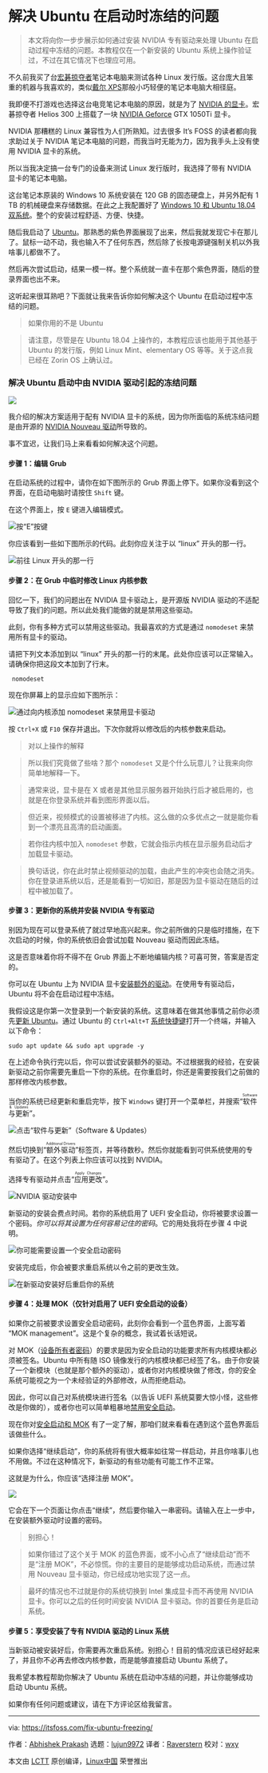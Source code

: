 [#]: collector: (lujun9972)
[#]: translator: (Raverstern)
[#]: reviewer: (wxy)
[#]: publisher: (wxy)
[#]: url: (https://linux.cn/article-10756-1.html)
[#]: subject: (Fixing Ubuntu Freezing at Boot Time)
[#]: via: (https://itsfoss.com/fix-ubuntu-freezing/)
[#]: author: (Abhishek Prakash https://itsfoss.com/author/abhishek/)

解决 Ubuntu 在启动时冻结的问题
======

> 本文将向你一步步展示如何通过安装 NVIDIA 专有驱动来处理 Ubuntu 在启动过程中冻结的问题。本教程仅在一个新安装的 Ubuntu 系统上操作验证过，不过在其它情况下也理应可用。

不久前我买了台[宏碁掠夺者][1]笔记本电脑来测试各种 Linux 发行版。这台庞大且笨重的机器与我喜欢的，类似[戴尔 XPS][3]那般小巧轻便的笔记本电脑大相径庭。

我即便不打游戏也选择这台电竞笔记本电脑的原因，就是为了 [NVIDIA 的显卡][4]。宏碁掠夺者 Helios 300 上搭载了一块 [NVIDIA Geforce][5] GTX 1050Ti 显卡。

NVIDIA 那糟糕的 Linux 兼容性为人们所熟知。过去很多 It’s FOSS 的读者都向我求助过关于 NVIDIA 笔记本电脑的问题，而我当时无能为力，因为我手头上没有使用 NVIDIA 显卡的系统。

所以当我决定搞一台专门的设备来测试 Linux 发行版时，我选择了带有 NVIDIA 显卡的笔记本电脑。

这台笔记本原装的 Windows 10 系统安装在 120 GB 的固态硬盘上，并另外配有 1 TB 的机械硬盘来存储数据。在此之上我配置好了 [Windows 10 和 Ubuntu 18.04 双系统][6]。整个的安装过程舒适、方便、快捷。

随后我启动了 [Ubuntu][7]。那熟悉的紫色界面展现了出来，然后我就发现它卡在那儿了。鼠标一动不动，我也输入不了任何东西，然后除了长按电源键强制关机以外我啥事儿都做不了。

然后再次尝试启动，结果一模一样。整个系统就一直卡在那个紫色界面，随后的登录界面也出不来。

这听起来很耳熟吧？下面就让我来告诉你如何解决这个 Ubuntu 在启动过程中冻结的问题。

> 如果你用的不是 Ubuntu

> 请注意，尽管是在 Ubuntu 18.04 上操作的，本教程应该也能用于其他基于 Ubuntu 的发行版，例如 Linux Mint、elementary OS 等等。关于这点我已经在 Zorin OS 上确认过。

### 解决 Ubuntu 启动中由 NVIDIA 驱动引起的冻结问题

![][8]

我介绍的解决方案适用于配有 NVIDIA 显卡的系统，因为你所面临的系统冻结问题是由开源的 [NVIDIA Nouveau 驱动][9]所导致的。

事不宜迟，让我们马上来看看如何解决这个问题。

#### 步骤 1：编辑 Grub

在启动系统的过程中，请你在如下图所示的 Grub 界面上停下。如果你没看到这个界面，在启动电脑时请按住 `Shift` 键。

在这个界面上，按 `E` 键进入编辑模式。

![按“E”按键][10]

你应该看到一些如下图所示的代码。此刻你应关注于以 “linux” 开头的那一行。

![前往 Linux 开头的那一行][11]

#### 步骤 2：在 Grub 中临时修改 Linux 内核参数

回忆一下，我们的问题出在 NVIDIA 显卡驱动上，是开源版 NVIDIA 驱动的不适配导致了我们的问题。所以此处我们能做的就是禁用这些驱动。

此刻，你有多种方式可以禁用这些驱动。我最喜欢的方式是通过 `nomodeset` 来禁用所有显卡的驱动。

请把下列文本添加到以 “linux” 开头的那一行的末尾。此处你应该可以正常输入。请确保你把这段文本加到了行末。

```
 nomodeset
```

现在你屏幕上的显示应如下图所示：

![通过向内核添加 nomodeset 来禁用显卡驱动][12]

按 `Ctrl+X` 或 `F10` 保存并退出。下次你就将以修改后的内核参数来启动。

> 对以上操作的解释

> 所以我们究竟做了些啥？那个 `nomodeset` 又是个什么玩意儿？让我来向你简单地解释一下。

> 通常来说，显卡是在 X 或者是其他显示服务器开始执行后才被启用的，也就是在你登录系统并看到图形界面以后。

> 但近来，视频模式的设置被移进了内核。这么做的众多优点之一就是能你看到一个漂亮且高清的启动画面。

> 若你往内核中加入 `nomodeset` 参数，它就会指示内核在显示服务启动后才加载显卡驱动。

> 换句话说，你在此时禁止视频驱动的加载，由此产生的冲突也会随之消失。你在登录进系统以后，还是能看到一切如旧，那是因为显卡驱动在随后的过程中被加载了。

#### 步骤 3：更新你的系统并安装 NVIDIA 专有驱动

别因为现在可以登录系统了就过早地高兴起来。你之前所做的只是临时措施，在下次启动的时候，你的系统依旧会尝试加载 Nouveau 驱动而因此冻结。

这是否意味着你将不得不在 Grub 界面上不断地编辑内核？可喜可贺，答案是否定的。

你可以在 Ubuntu 上为 NVIDIA 显卡[安装额外的驱动][13]。在使用专有驱动后，Ubuntu 将不会在启动过程中冻结。

我假设这是你第一次登录到一个新安装的系统。这意味着在做其他事情之前你必须先[更新 Ubuntu][14]。通过 Ubuntu 的 `Ctrl+Alt+T` [系统快捷键][15]打开一个终端，并输入以下命令：

```
sudo apt update && sudo apt upgrade -y
```

在上述命令执行完以后，你可以尝试安装额外的驱动。不过根据我的经验，在安装新驱动之前你需要先重启一下你的系统。在你重启时，你还是需要按我们之前做的那样修改内核参数。

当你的系统已经更新和重启完毕，按下 `Windows` 键打开一个菜单栏，并搜索“<ruby>软件与更新<rt>Software & Updates</rt></ruby>”。

![点击“软件与更新”（Software & Updates）][16]

然后切换到“<ruby>额外驱动<rt>Additional Drivers</rt></ruby>”标签页，并等待数秒。然后你就能看到可供系统使用的专有驱动了。在这个列表上你应该可以找到 NVIDIA。

选择专有驱动并点击“<ruby>应用更改<rt>Apply Changes</rt></ruby>”。

![NVIDIA 驱动安装中][17]

新驱动的安装会费点时间。若你的系统启用了 UEFI 安全启动，你将被要求设置一个密码。*你可以将其设置为任何容易记住的密码*。它的用处我将在步骤 4 中说明。

![你可能需要设置一个安全启动密码][18]

安装完成后，你会被要求重启系统以令之前的更改生效。

![在新驱动安装好后重启你的系统][19]

#### 步骤 4：处理 MOK（仅针对启用了 UEFI 安全启动的设备）

如果你之前被要求设置安全启动密码，此刻你会看到一个蓝色界面，上面写着 “MOK management”。这是个复杂的概念，我试着长话短说。

对 MOK（[设备所有者密码][20]）的要求是因为安全启动的功能要求所有内核模块都必须被签名。Ubuntu 中所有随 ISO 镜像发行的内核模块都已经签了名。由于你安装了一个新模块（也就是那个额外的驱动），或者你对内核模块做了修改，你的安全系统可能视之为一个未经验证的外部修改，从而拒绝启动。

因此，你可以自己对系统模块进行签名（以告诉 UEFI 系统莫要大惊小怪，这些修改是你做的），或者你也可以简单粗暴地[禁用安全启动][21]。

现在你对[安全启动和 MOK][22] 有了一定了解，那咱们就来看看在遇到这个蓝色界面后该做些什么。

如果你选择“继续启动”，你的系统将有很大概率如往常一样启动，并且你啥事儿也不用做。不过在这种情况下，新驱动的有些功能有可能工作不正常。

这就是为什么，你应该“选择注册 MOK”。

![][23]

它会在下一个页面让你点击“继续”，然后要你输入一串密码。请输入在上一步中，在安装额外驱动时设置的密码。

> 别担心！

> 如果你错过了这个关于 MOK 的蓝色界面，或不小心点了“继续启动”而不是“注册 MOK”，不必惊慌。你的主要目的是能够成功启动系统，而通过禁用 Nouveau 显卡驱动，你已经成功地实现了这一点。

> 最坏的情况也不过就是你的系统切换到 Intel 集成显卡而不再使用 NVIDIA 显卡。你可以之后的任何时间安装 NVIDIA 显卡驱动。你的首要任务是启动系统。

#### 步骤 5：享受安装了专有 NVIDIA 驱动的 Linux 系统

当新驱动被安装好后，你需要再次重启系统。别担心！目前的情况应该已经好起来了，并且你不必再去修改内核参数，而是能够直接启动 Ubuntu 系统了。

我希望本教程帮助你解决了 Ubuntu 系统在启动中冻结的问题，并让你能够成功启动 Ubuntu 系统。

如果你有任何问题或建议，请在下方评论区给我留言。

--------------------------------------------------------------------------------

via: https://itsfoss.com/fix-ubuntu-freezing/

作者：[Abhishek Prakash][a]
选题：[lujun9972][b]
译者：[Raverstern](https://github.com/Raverstern)
校对：[wxy](https://github.com/wxy)

本文由 [LCTT](https://github.com/LCTT/TranslateProject) 原创编译，[Linux中国](https://linux.cn/) 荣誉推出

[a]: https://itsfoss.com/author/abhishek/
[b]: https://github.com/lujun9972
[1]: https://amzn.to/2YVV6rt
[2]: https://itsfoss.com/affiliate-policy/
[3]: https://itsfoss.com/dell-xps-13-ubuntu-review/
[4]: https://www.nvidia.com/en-us/
[5]: https://www.nvidia.com/en-us/geforce/
[6]: https://itsfoss.com/install-ubuntu-1404-dual-boot-mode-windows-8-81-uefi/
[7]: https://www.ubuntu.com/
[8]: https://i1.wp.com/itsfoss.com/wp-content/uploads/2019/04/fixing-frozen-ubuntu.png?resize=800%2C450&ssl=1
[9]: https://nouveau.freedesktop.org/wiki/
[10]: https://i1.wp.com/itsfoss.com/wp-content/uploads/2019/04/edit-grub-menu.jpg?resize=800%2C393&ssl=1
[11]: https://i2.wp.com/itsfoss.com/wp-content/uploads/2019/04/editing-grub-to-fix-nvidia-issue.jpg?resize=800%2C343&ssl=1
[12]: https://i1.wp.com/itsfoss.com/wp-content/uploads/2019/04/editing-grub-to-fix-nvidia-issue-2.jpg?resize=800%2C320&ssl=1
[13]: https://itsfoss.com/install-additional-drivers-ubuntu/
[14]: https://itsfoss.com/update-ubuntu/
[15]: https://itsfoss.com/ubuntu-shortcuts/
[16]: https://i1.wp.com/itsfoss.com/wp-content/uploads/2019/02/activities_software_updates_search-e1551416201782-800x228.png?resize=800%2C228&ssl=1
[17]: https://i1.wp.com/itsfoss.com/wp-content/uploads/2019/04/install-nvidia-driver-ubuntu.jpg?resize=800%2C520&ssl=1
[18]: https://i0.wp.com/itsfoss.com/wp-content/uploads/2019/04/secure-boot-nvidia.jpg?ssl=1
[19]: https://i2.wp.com/itsfoss.com/wp-content/uploads/2019/04/nvidia-drivers-installed-Ubuntu.jpg?resize=800%2C510&ssl=1
[20]: https://firmware.intel.com/blog/using-mok-and-uefi-secure-boot-suse-linux
[21]: https://itsfoss.com/disable-secure-boot-in-acer/
[22]: https://wiki.ubuntu.com/UEFI/SecureBoot/DKMS
[23]: https://i2.wp.com/itsfoss.com/wp-content/uploads/2019/04/MOK-Secure-boot.jpg?resize=800%2C350&ssl=1
